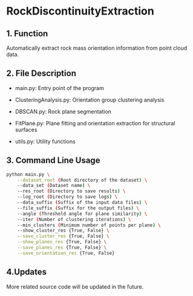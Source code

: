 # RockDiscontinuityExtraction
## 1. Function
Automatically extract rock mass orientation information from point cloud data.
## 2. File Description
- main.py: Entry point of the program

- ClusteringAnalysis.py: Orientation group clustering analysis

- DBSCAN.py: Rock plane segmentation

- FitPlane.py: Plane fitting and orientation extraction for structural surfaces

- utils.py: Utility functions
## 3. Command Line Usage
```bash
python main.py \
    --dataset_root (Root directory of the dataset) \
    --data_set (Dataset name) \
    --res_root (Directory to save results) \
    --log_root (Directory to save logs) \
    --data_suffix (Suffix of the input data files) \
    --file_suffix (Suffix for the output files) \
    --angle (Threshold angle for plane similarity) \
    --iter (Number of clustering iterations) \
    --min_clusters (Minimum number of points per plane) \
    --show_cluster_res {True, False} \
    --save_cluster_res {True, False} \
    --show_planes_res {True, False} \
    --save_planes_res {True, False} \
    --save_orientation_res {True, False}
```
 ## 4.Updates
 More related source code will be updated in the future.